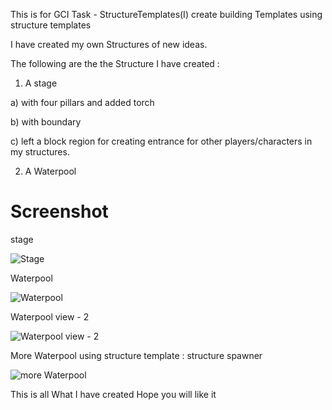 This is for GCI Task - StructureTemplates(I) create building Templates using structure templates

I have created my own Structures of new ideas.

The following are the the Structure I have created :

1) A stage

a) with four pillars and added torch

b) with boundary

c) left a block region for creating entrance for other players/characters in my structures.

2) A Waterpool


# Screenshot
stage

![Stage](https://github.com/tech45/AdditionalStructureTemplates/blob/master/preview/Stage.bmp)

Waterpool


![Waterpool](https://github.com/tech45/AdditionalStructureTemplates/blob/master/preview/waterpool.bmp)

Waterpool view - 2

![Waterpool view - 2](https://github.com/tech45/AdditionalStructureTemplates/blob/master/preview/waterpool%20view-2.bmp)

More Waterpool using structure template : structure spawner

![more Waterpool](https://github.com/tech45/AdditionalStructureTemplates/blob/master/preview/more%20waterpools.bmp)

This is all What I have created Hope you will like it 
